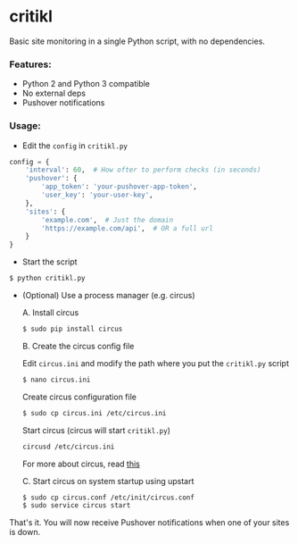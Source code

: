 critikl
=======
Basic site monitoring in a single Python script,
with no dependencies.


### Features:

* Python 2 and Python 3 compatible
* No external deps
* Pushover notifications


### Usage:

* Edit the `config` in `critikl.py`

```python
config = {
    'interval': 60,  # How ofter to perform checks (in seconds)
    'pushover': {
        'app_token': 'your-pushover-app-token',
        'user_key': 'your-user-key',
    },
    'sites': {
        'example.com',  # Just the domain
        'https://example.com/api',  # OR a full url
    }
}
```


* Start the script

```bash
$ python critikl.py
```


* (Optional) Use a process manager (e.g. circus)

    A. Install circus

    ```bash
    $ sudo pip install circus
    ```

    B. Create the circus config file

    Edit `circus.ini` and modify the path
    where you put the `critikl.py` script

    ```bash
    $ nano circus.ini
    ```

    Create circus configuration file

    ```bash
    $ sudo cp circus.ini /etc/circus.ini
    ```

    Start circus (circus will start `critikl.py`)

    ```bash
    circusd /etc/circus.ini
    ```
    For more about circus, read [this](https://circus.readthedocs.org/en/0.11.1/)

    C. Start circus on system startup using upstart

    ```bash
    $ sudo cp circus.conf /etc/init/circus.conf
    $ sudo service circus start
    ```

That's it. You will now receive Pushover notifications
when one of your sites is down.

